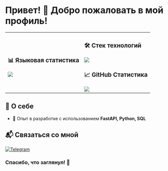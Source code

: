# Привет! 👋 Добро пожаловать в мой профиль!

<table>
  <tr>
    <td>

  <h3>📊 Языковая статистика</h3>
  <img src="https://github-readme-stats.vercel.app/api/top-langs/?username=ТВОЙ_ЮЗЕРНЕЙМ&layout=pie&theme=dark&hide=shaderlab,hlsl,mathematica,mako,html,css,shell,makefile,jupyter notebook,dockerfile,scilab,java,javascript,c,c++&custom_title=Языковая статистика" />

  </td>
  <td>

  <h3>🛠️ Стек технологий</h3>
  <img src="https://skillicons.dev/icons?i=fastapi,python,cs,unity,postgres,ts,react&theme=dark" />

  <h3>📈 GitHub Статистика</h3>
  <img src="https://github-readme-stats.vercel.app/api?username=ТВОЙ_ЮЗЕРНЕЙМ&show_icons=true&theme=dark&count_private=true" />

  </td>
  </tr>
</table>

## 📌 О себе

- 🎯 Опыт в разработке с использованием **FastAPI, Python, SQL**

## 📬 Связаться со мной

[![Telegram](https://img.shields.io/badge/Telegram-%40ТВОЙ_ТГ-0088cc?style=flat&logo=telegram&logoColor=white)](https://t.me/Fetyper)

### Спасибо, что заглянул! 🚀
